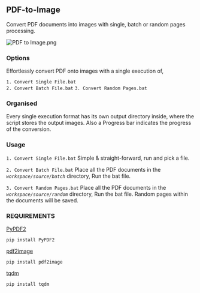 ## PDF-to-Image  
Convert PDF documents into images with single, batch or random pages processing.

![PDF to Image.png](https://i.postimg.cc/nhVpdyZ1/PDF-to-Image.png)

### Options
Effortlessly convert PDF onto images with a single execution of, 

`1. Convert Single File.bat`   
`2. Convert Batch File.bat` 
`3. Convert Random Pages.bat`  

### Organised
Every single execution format has its own output directory inside, where the script stores the output images. Also a Progress bar indicates the progress of the conversion.

### Usage
`1. Convert Single File.bat` Simple & straight-forward, run and pick a file.  

`2. Convert Batch File.bat` Place all the PDF documents in the *`workspace/source/batch`* directory, Run the bat file.  

`3. Convert Random Pages.bat`  Place all the PDF documents in the *`workspace/source/random`* directory, Run the bat file. Random pages within the documents will be saved.

### REQUIREMENTS  
[PyPDF2](https://pypi.org/project/PyPDF2/)
```
pip install PyPDF2
```
[pdf2image](https://pypi.org/project/pdf2image/)
```
pip install pdf2image
```
[tqdm](https://pypi.org/project/tqdm/)
```
pip install tqdm
```
